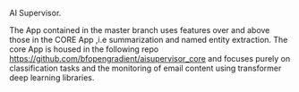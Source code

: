 AI Supervisor.

The App contained in the master branch uses features over and above those in the CORE App ,i.e summarization and named entity extraction. The core App is housed in the following repo https://github.com/bfopengradient/aisupervisor_core  and focuses purely on classification tasks and the monitoring of email content using  transformer deep learning libraries.

 
